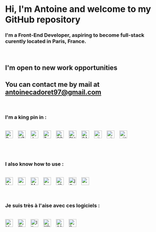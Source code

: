 # Hi, I'm Antoine and welcome  to my GitHub repository

### I'm a Front-End Developer, aspiring to become full-stack curently located in Paris, France.
<br/>

## I'm open to new work opportunities

## You can contact me by mail at antoinecadoret97@gmail.com 

<br>
<h3> I'm a king pin in :</h3>
<br/>
<div style="display: flex;">
<img src="https://img.shields.io/badge/React.js-282C34?logo=react&logoColor=61DAFB" alt="React logo" title="React.js" height="25" style="margin-right: 1rem; margin-bottom: 1rem;"/>
<img src="https://img.shields.io/badge/HTML5-282C34?logo=html5&logoColor=E34F26" alt="HTML5 logo" title="HTML5" height="25" style="margin-right: 1rem; margin-bottom: 1rem;" />
<img src="https://img.shields.io/badge/JavaScript-282C34?logo=javascript&logoColor=F7DF1E" alt="JavaScript logo" title="JavaScript" height="25" style="margin-right: 1rem; margin-bottom: 1rem;"/>
<img src="https://img.shields.io/badge/TypeScript-282C34?logo=typescript&logoColor=3178C6" alt="TypeScript logo" title="TypeScript" height="25" style="margin-right: 1rem; margin-bottom: 1rem;" />
<img src="https://img.shields.io/badge/CSS3-282C34?logo=css3&logoColor=1572B6" alt="CSS3 logo" title="CSS3" height="25" style="margin-right: 1rem; margin-bottom: 1rem;" />
<img src="https://img.shields.io/badge/PHP-282C34?logo=php&logoColor=8993BE" alt="PHP logo" title="PHP" height="25" style="margin-right: 1rem; margin-bottom: 1rem;" />
<img src="https://img.shields.io/badge/SASS-282C34?logo=SASS&logoColor=CD6799" alt="SASS" title="SASS" height="25" style="margin-right: 1rem; margin-bottom: 1rem;" />
<img src="https://img.shields.io/badge/git-282C34?logo=git&logoColor=F05032" alt="git logo" title="git" height="25" style="margin-right: 1rem; margin-bottom: 1rem;" />
<img src="https://img.shields.io/badge/github-282C34?logo=github&logoColor=darkgrey" alt="github logo" title="github" height="25" style="margin-right: 1rem; margin-bottom: 1rem;" />
<img src="https://img.shields.io/badge/gitlab-282C34?logo=gitlab&logoColor=F05032" alt="gitlab logo" title="gitlab" height="25" style="margin-right: 1rem; margin-bottom: 1rem;"/>
</div>
<br/>
<br/>
<h3>I also know how to use :</h3>
<br/>
<div style="display: flex; flex-wrap: wrap;">
<img src="https://img.shields.io/badge/vue.js-282C34?logo=vue.js&logoColor=41B883" alt="Vue.js logo" title="Vue.js" height="25" style="margin-right: 1rem; margin-bottom: 1rem;" />

<img src="https://img.shields.io/badge/Wordpress-282C34?logo=wordpress&logoColor=00749C" alt="wordpress logo" title="wordpress" height="25" style="margin-right: 1rem; margin-bottom: 1rem;" />
<img src="https://img.shields.io/badge/MySQL-282C34?logo=MySQL&logoColor=00758F" alt="MySQL" title="MySQL" height="25" style="margin-right: 1rem; margin-bottom: 1rem;" />
<img src="https://img.shields.io/badge/Laravel-282C34?logo=Laravel&logoColor=F05340" alt="Laravel" title="Laravel" height="25" style="margin-right: 1rem; margin-bottom: 1rem;" />

<img src="https://img.shields.io/badge/JSON-282C34?logo=JSON&logoColor=darkgrey" alt="JSON logo" title="JSON" height="25" style="margin-right: 1rem; margin-bottom: 1rem;"/>
<img src="https://img.shields.io/badge/jQuery-282C34?logo=jQuery&logoColor=0868AC" alt="jQuery logo" title="jQuery" height="25"  style="margin-right: 1rem; margin-bottom: 1rem;"/>

<img src="https://img.shields.io/badge/Microsoft Azure-282C34?logo=microsoftazure&logoColor=008AD7" alt="azure" title="azure" height="25" style="margin-right: 1rem; margin-bottom: 1rem;" />
</div>
<br/>
<h3>Je suis très à l'aise avec ces logiciels :</h3>
<br/>
<div style="display: flex; flex-wrap: wrap;">
<img src="https://img.shields.io/badge/VS%20Code-282C34?logo=visual-studio-code&logoColor=007ACC" alt="Visual Studio Code logo" title="Visual Studio Code" height="25" style="margin-right: 1rem; margin-bottom: 1rem;" />
<img src="https://img.shields.io/badge/Photoshop-282C34?logo=adobephotoshop&logoColor=8BC3FC" alt="Photoshop logo" title="Photoshop" height="25" style="margin-right: 1rem; margin-bottom: 1rem;" />
<img src="https://img.shields.io/badge/Illustrator-282C34?logo=adobeillustrator&logoColor=FC9C4B" alt="Illustrator logo" title="Illustrator" height="25" style="margin-right: 1rem; margin-bottom: 1rem;" />
<img src="https://img.shields.io/badge/XD-282C34?logo=adobeXD&logoColor=8E4090" alt="XD logo" title="XD" height="25" style="margin-right: 1rem; margin-bottom: 1rem;" />
<img src="https://img.shields.io/badge/After Effects-282C34?logo=adobeAfterEffects&logoColor=CF96FD" alt="AfterEffects logo" title="AfterEffects" height="25" style="margin-right: 1rem; margin-bottom: 1rem;" />
<img src="https://img.shields.io/badge/Premiere Pro-282C34?logo=adobePremierePro&logoColor=9291EC" alt="Premiere Pro logo" title="Premiere Pro" height="25" />
</div>
